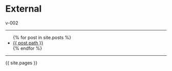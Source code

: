 # External

v-002

---
<ul>
  {% for post in site.posts %}
    <li>
      <a href="{{ post.url }}">{{ post.path }}</a>
    </li>
  {% endfor %}
</ul>

---
{{ site.pages }}
